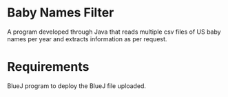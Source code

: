 # Baby Names Filter
A program developed through Java that reads multiple csv files of US baby names per year and extracts information as per request.

# Requirements
BlueJ program to deploy the BlueJ file uploaded.
